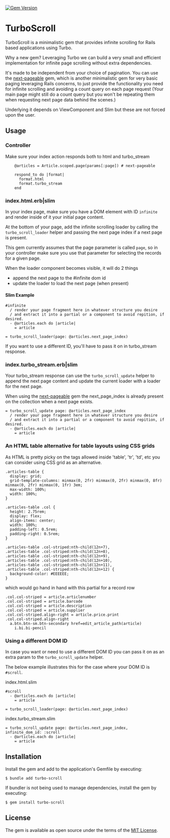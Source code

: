 [![Gem Version](https://badge.fury.io/rb/turbo-scroll.svg)](https://badge.fury.io/rb/turbo-scroll)

# TurboScroll

TurboScroll is a minimalistic gem that provides infinite scrolling for Rails based applications
using Turbo.

Why a new gem? Leveraging Turbo we can build a very small and efficient implementation
for infinite page scrolling without extra dependencies.

It's made to be independent from your choice of pagination.
You can use the [next-pageable](https://github.com/allcrux/next-pageable) gem, which
is another minimalistic gem for very basic paging leveraging Rails concerns, to just
provide the functionality you need for infinite scrolling and avoiding a count query
on each page request (Your main page might still do a count query but you won't
be repeating them when requesting next page data behind the scenes.)


Underlying it depends on ViewComponent and Slim but these are not forced upon the user.

## Usage

### Controller

Make sure your index action responds both to html and turbo_stream

```
    @articles = Article.scoped.page(params[:page]) # next-pageable

    respond_to do |format|
      format.html
      format.turbo_stream
    end
```

### index.html.erb|slim

In your index page, make sure you have a DOM element with ID `infinite`
and render inside of it your initial page content.

At the bottom of your page, add the infinite scrolling loader
by calling the `turbo_scroll_loader` helper and passing the next page index
if a next page is present.

This gem currently assumes that the page parameter is called `page`, so in
your controller make sure you use that parameter for selecting
the records for a given page.

When the loader component becomes visible, it will do 2 things

- append the next page to the #infinite dom id
- update the loader to load the next page (when present)

#### Slim Example

```
#infinite
  / render your page fragment here in whatever structure you desire
  / and extract it into a partial or a component to avoid repition, if desired.
  - @articles.each do |article|
    = article

= turbo_scroll_loader(page: @articles.next_page_index)
```

If you want to use a different ID, you'll have to pass it on in turbo_stream response.

### index.turbo_stream.erb|slim

Your turbo_stream response can use the `turbo_scroll_update` helper to
append the next page content and update the current loader with a
loader for the next page.

When using the [next-pageable](https://github.com/allcrux/next-pageable) gem
the next_page_index is already present on the collection when a next page exists.

```
= turbo_scroll_update page: @articles.next_page_index
  / render your page fragment here in whatever structure you desire
  / and extract it into a partial or a component to avoid repition, if desired.
  - @articles.each do |article|
    = article
```

### An HTML table alternative for table layouts using CSS grids

As HTML is pretty picky on the tags allowed inside 'table', 'tr', 'td', etc you
can consider using CSS grid as an alternative.

```
.articles-table {
  display: grid;
  grid-template-columns: minmax(0, 2fr) minmax(0, 2fr) minmax(0, 8fr) minmax(0, 2fr) minmax(0, 1fr) 3em;
  max-width: 100%;
  width: 100%;
}

.articles-table .col {
  height: 2.75rem;
  display: flex;
  align-items: center;
  width: 100%;
  padding-left: 0.5rem;
  padding-right: 0.5rem;
}

.articles-table .col-striped:nth-child(12n+7),
.articles-table .col-striped:nth-child(12n+8),
.articles-table .col-striped:nth-child(12n+9),
.articles-table .col-striped:nth-child(12n+10),
.articles-table .col-striped:nth-child(12n+11),
.articles-table .col-striped:nth-child(12n+12) {
  background-color: #EEEEEE;
}
```

which would go hand in hand with this partial for a record row

```
.col.col-striped = article.articlenumber
.col.col-striped = article.barcode
.col.col-striped = article.description
.col.col-striped = article.supplier
.col.col-striped.align-right = article.price.print
.col.col-striped.align-right
  a.btn.btn-sm.btn-secondary href=edit_article_path(article)
    i.bi.bi-pencil
```


### Using a different DOM ID

In case you want or need to use a different DOM ID you
can pass it on as an extra param to the `turbo_scroll_update` helper.

The below example illustrates this for the case where your
DOM ID is `#scroll`.

index.html.slim

```
#scroll
  - @articles.each do |article|
    = article

= turbo_scroll_loader(page: @articles.next_page_index)
```

index.turbo_stream.slim

```
= turbo_scroll_update page: @articles.next_page_index, infinite_dom_id: :scroll
  - @articles.each do |article|
    = article
```

## Installation

Install the gem and add to the application's Gemfile by executing:

    $ bundle add turbo-scroll

If bundler is not being used to manage dependencies, install the gem by executing:

    $ gem install turbo-scroll

## License

The gem is available as open source under the terms of the [MIT License](https://opensource.org/licenses/MIT).
